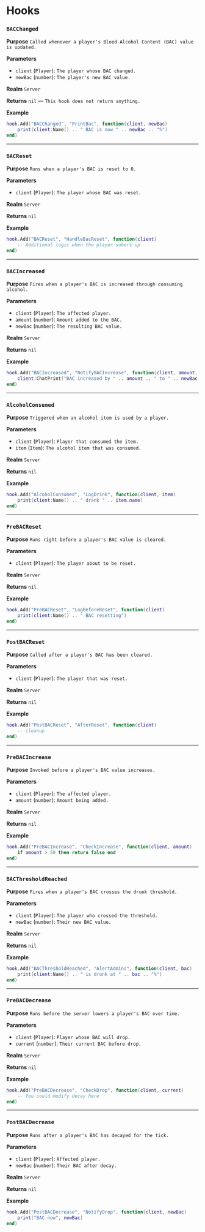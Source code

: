# Hooks

### `BACChanged`

**Purpose**
`Called whenever a player's Blood Alcohol Content (BAC) value is updated.`

**Parameters**

* `client` (`Player`): `The player whose BAC changed.`
* `newBac` (`number`): `The player's new BAC value.`

**Realm**
`Server`

**Returns**
`nil` — `This hook does not return anything.`

**Example**

```lua
hook.Add("BACChanged", "PrintBac", function(client, newBac)
    print(client:Name() .. " BAC is now " .. newBac .. "%")
end)
```

---

### `BACReset`

**Purpose**
`Runs when a player's BAC is reset to 0.`

**Parameters**

* `client` (`Player`): `The player whose BAC was reset.`

**Realm**
`Server`

**Returns**
`nil`

**Example**

```lua
hook.Add("BACReset", "HandleBacReset", function(client)
    -- Additional logic when the player sobers up
end)
```

---

### `BACIncreased`

**Purpose**
`Fires when a player's BAC is increased through consuming alcohol.`

**Parameters**

* `client` (`Player`): `The affected player.`
* `amount` (`number`): `Amount added to the BAC.`
* `newBac` (`number`): `The resulting BAC value.`

**Realm**
`Server`

**Returns**
`nil`

**Example**

```lua
hook.Add("BACIncreased", "NotifyBACIncrease", function(client, amount, newBac)
    client:ChatPrint("BAC increased by " .. amount .. " to " .. newBac .. "%")
end)
```

---

### `AlcoholConsumed`

**Purpose**
`Triggered when an alcohol item is used by a player.`

**Parameters**

* `client` (`Player`): `Player that consumed the item.`
* `item` (`Item`): `The alcohol item that was consumed.`

**Realm**
`Server`

**Returns**
`nil`

**Example**

```lua
hook.Add("AlcoholConsumed", "LogDrink", function(client, item)
    print(client:Name() .. " drank " .. item.name)
end)
```

---

### `PreBACReset`

**Purpose**
`Runs right before a player's BAC value is cleared.`

**Parameters**

* `client` (`Player`): `The player about to be reset.`

**Realm**
`Server`

**Returns**
`nil`

**Example**

```lua
hook.Add("PreBACReset", "LogBeforeReset", function(client)
    print(client:Name() .. " BAC resetting")
end)
```

---

### `PostBACReset`

**Purpose**
`Called after a player's BAC has been cleared.`

**Parameters**

* `client` (`Player`): `The player that was reset.`

**Realm**
`Server`

**Returns**
`nil`

**Example**

```lua
hook.Add("PostBACReset", "AfterReset", function(client)
    -- cleanup
end)
```

---

### `PreBACIncrease`

**Purpose**
`Invoked before a player's BAC value increases.`

**Parameters**

* `client` (`Player`): `The affected player.`
* `amount` (`number`): `Amount being added.`

**Realm**
`Server`

**Returns**
`nil`

**Example**

```lua
hook.Add("PreBACIncrease", "CheckIncrease", function(client, amount)
    if amount > 50 then return false end
end)
```

---

### `BACThresholdReached`

**Purpose**
`Fires when a player's BAC crosses the drunk threshold.`

**Parameters**

* `client` (`Player`): `The player who crossed the threshold.`
* `newBac` (`number`): `Their new BAC value.`

**Realm**
`Server`

**Returns**
`nil`

**Example**

```lua
hook.Add("BACThresholdReached", "AlertAdmins", function(client, bac)
    print(client:Name() .. " is drunk at " .. bac .. "%")
end)
```

---

### `PreBACDecrease`

**Purpose**
`Runs before the server lowers a player's BAC over time.`

**Parameters**

* `client` (`Player`): `Player whose BAC will drop.`
* `current` (`number`): `Their current BAC before drop.`

**Realm**
`Server`

**Returns**
`nil`

**Example**

```lua
hook.Add("PreBACDecrease", "CheckDrop", function(client, current)
    -- You could modify decay here
end)
```

---

### `PostBACDecrease`

**Purpose**
`Runs after a player's BAC has decayed for the tick.`

**Parameters**

* `client` (`Player`): `Affected player.`
* `newBac` (`number`): `Their BAC after decay.`

**Realm**
`Server`

**Returns**
`nil`

**Example**

```lua
hook.Add("PostBACDecrease", "NotifyDrop", function(client, newBac)
    print("BAC now", newBac)
end)
```

